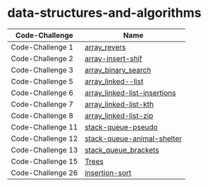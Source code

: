 # data-structures-and-algorithms

| Code-Challenge| Name |
| ---------------- | ---------------- |
| Code-Challenge 1  | [array_revers](array_revers/README.md)
| Code-Challenge 2  | [array-insert-shif](array-insert-shift/README.md)
| Code-Challenge 3  | [array_binary_search](array_binary_search/READEME.md)
| Code-Challenge 5  | [array_linked--list](array_linked--list/READEME.md)
| Code-Challenge 6  | [array_linked-list-insertions](array_linked-list-insertions/READEME.md)
| Code-Challenge 7  | [array_linked-list-kth](array_linked-list-kth/READEME.md)
| Code-Challenge 8  | [array_linked-list-zip](array_linked-list-zip/READEME.md)
| Code-Challenge 11  | [stack-queue-pseudo](stack-queue-pseudo/READEME.md)
| Code-Challenge 12  | [stack-queue-animal-shelter](stack_queue_animal_shelter/READEME.md)
| Code-Challenge 13  | [stack_queue_brackets](stack_queue_brackets/READEME.md)
| Code-Challenge 15  | [Trees](Trees/READEME.md)
| Code-Challenge 26  | [insertion-sort](insertion/READEME.md)

